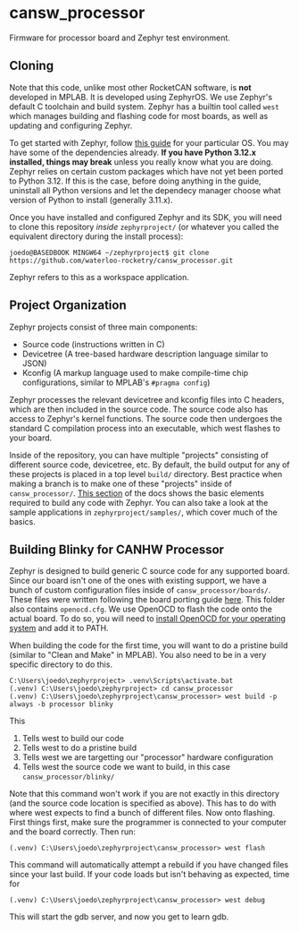# cansw_processor
Firmware for processor board and Zephyr test environment.
## Cloning
Note that this code, unlike most other RocketCAN software, is **not** developed in MPLAB. It is developed using ZephyrOS. We use Zephyr's default C toolchain and build system. Zephyr has a builtin tool called `west` which manages building and flashing code for most boards, as well as updating and configuring Zephyr.

To get started with Zephyr, follow [this guide](https://docs.zephyrproject.org/latest/develop/getting_started/index.html) for your particular OS. You may have some of the dependencies already. **If you have Python 3.12.x installed, things may break** unless you really know what you are doing. Zephyr relies on certain custom packages which have not yet been ported to Python 3.12. If this is the case, before doing anything in the guide, uninstall all Python versions and let the dependecy manager choose what version of Python to install (generally 3.11.x).

Once you have installed and configured Zephyr and its SDK, you will need to clone this repository *inside* `zephyrproject/` (or whatever you called the equivalent directory during the install process):


    joedo@BASEDBOOK MINGW64 ~/zephyrproject$ git clone https://github.com/waterloo-rocketry/cansw_processor.git

Zephyr refers to this as a workspace application.
## Project Organization
Zephyr projects consist of three main components:
- Source code (instructions written in C)
- Devicetree (A tree-based hardware description language similar to JSON)
- Kconfig (A markup language used to make compile-time chip configurations, similar to MPLAB's `#pragma config`)

Zephyr processes the relevant devicetree and kconfig files into C headers, which are then included in the source code. The source code also has access to Zephyr's kernel functions. The source code then undergoes the standard C compilation process into an executable, which west flashes to your board.

Inside of the repository, you can have multiple "projects" consisting of different source code, devicetree, etc. By default, the build output for any of these projects is placed in a top level `build/` directory. Best practice when making a branch is to make one of these "projects" inside of `cansw_processor/`. [This section](https://docs.zephyrproject.org/latest/develop/application/index.html#creating-an-application-by-hand) of the docs shows the basic elements required to build any code with Zephyr. You can also take a look at the sample applications in `zephyrproject/samples/`, which cover much of the basics.

## Building Blinky for CANHW Processor

Zephyr is designed to build generic C source code for any supported board. Since our board isn't one of the ones with existing support, we have a bunch of custom configuration files inside of `cansw_processor/boards/`. These files were written following the board porting guide [here](https://docs.zephyrproject.org/latest/hardware/porting/board_porting.html). This folder also contains `openocd.cfg`. We use OpenOCD to flash the code onto the actual board. To do so, you will need to [install OpenOCD for your operating system](https://docs.zephyrproject.org/latest/develop/flash_debug/host-tools.html#openocd-debug-host-tools) and add it to PATH.

When building the code for the first time, you will want to do a pristine build (similar to "Clean and Make" in MPLAB). You also need to be in a very specific directory to do this. 

```console
C:\Users\joedo\zephyrproject> .venv\Scripts\activate.bat
(.venv) C:\Users\joedo\zephyrproject> cd cansw_processor
(.venv) C:\Users\joedo\zephyrproject\cansw_processor> west build -p always -b processor blinky
```

This
1. Tells west to build our code
2. Tells west to do a pristine build
3. Tells west we are targetting our "processor" hardware configuration
4. Tells west the source code we want to build, in this case `cansw_processor/blinky/`

Note that this command won't work if you are not exactly in this directory (and the source code location is specified as above). This has to do with where west expects to find a bunch of different files. Now onto flashing. First things first, make sure the programmer is connected to your computer and the board correctly. Then run:

```console
(.venv) C:\Users\joedo\zephyrproject\cansw_processor> west flash
```

This command will automatically attempt a rebuild if you have changed files since your last build. If your code loads but isn't behaving as expected, time for

```console
(.venv) C:\Users\joedo\zephyrproject\cansw_processor> west debug
```

This will start the gdb server, and now you get to learn gdb.




